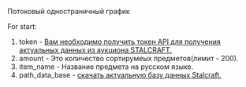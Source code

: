 Потоковый одностраничный график 

For start:
1. token - [Вам необходимо получить токен API для получения актуальных данных из аукциона STALCRAFT.](https://eapi.stalcraft.net)
2. amount - Это количество сортирумеых предметов(лимит - 200).
3. item_name - Название предмета на русском языке. 
4. path_data_base - [скачать актуальную базу данных Stalcraft.](https://github.com/EXBO-Studio/stalcraft-database)
